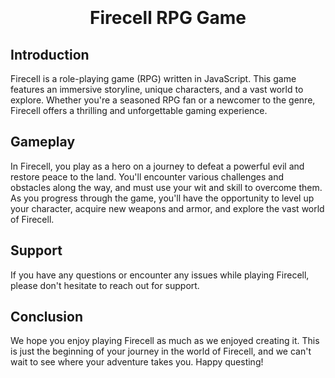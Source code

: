 <h1 align="center"><br><br><strong>Firecell RPG Game</strong></h1>

## Introduction

Firecell is a role-playing game (RPG) written in JavaScript. This game features an immersive storyline, unique characters, and a vast world to explore. Whether you're a seasoned RPG fan or a newcomer to the genre, Firecell offers a thrilling and unforgettable gaming experience.

## Gameplay

In Firecell, you play as a hero on a journey to defeat a powerful evil and restore peace to the land. You'll encounter various challenges and obstacles along the way, and must use your wit and skill to overcome them. As you progress through the game, you'll have the opportunity to level up your character, acquire new weapons and armor, and explore the vast world of Firecell.

## Support

If you have any questions or encounter any issues while playing Firecell, please don't hesitate to reach out for support.

## Conclusion

We hope you enjoy playing Firecell as much as we enjoyed creating it. This is just the beginning of your journey in the world of Firecell, and we can't wait to see where your adventure takes you. Happy questing!